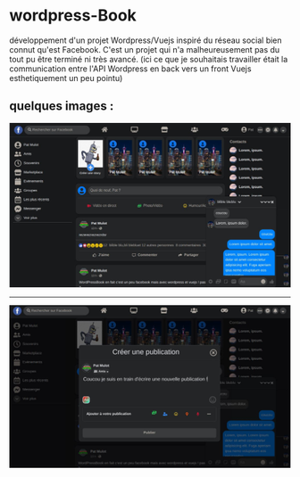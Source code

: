 # wordpress-Book
développement d'un projet Wordpress/Vuejs inspiré du réseau social bien connut qu'est Facebook. C'est un projet qui n'a malheureusement pas du tout pu être terminé ni très avancé. (ici ce que je souhaitais travailler était la communication entre l'API Wordpress en back vers un front Vuejs esthetiquement un peu pointu)

quelques images :
---
![wordpressBook-img1](https://github.com/patmulot/wordpress-Book/blob/main/wordpressBook-img1.JPG)

---
![wordpressBook-img2](https://github.com/patmulot/wordpress-Book/blob/main/wordpressBook-img2.JPG)
